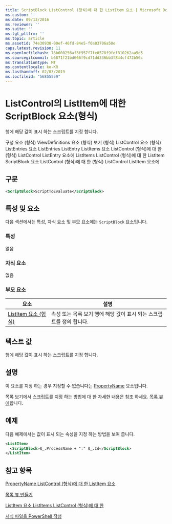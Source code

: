 ```yaml
---
title: ScriptBlock ListControl (형식)에 대 한 ListItem 요소 | Microsoft Docs
ms.custom: ''
ms.date: 09/13/2016
ms.reviewer: ''
ms.suite: ''
ms.tgt_pltfrm: ''
ms.topic: article
ms.assetid: 74e30938-00ef-46fd-84e5-f0a83706a50e
caps.latest.revision: 11
ms.openlocfilehash: 76b600256af3f957f7fe0578f9fef810262aa5d5
ms.sourcegitcommit: b6871f21bd666f9cd71dd336bb3f844cf472b56c
ms.translationtype: MT
ms.contentlocale: ko-KR
ms.lasthandoff: 02/03/2019
ms.locfileid: "56855559"
---
```

# <a name="scriptblock-element-for-listitem-for-listcontrol-format"></a>ListControl의 ListItem에 대한 ScriptBlock 요소(형식)

행에 해당 값이 표시 하는 스크립트를 지정 합니다.

구성 요소 (형식) ViewDefinitions 요소 (형식) 보기 (형식) ListControl 요소 (형식) ListEntries 요소 ListEntries ListEntry ListItems 요소 ListControl (형식)에 대 한 (형식) ListControl ListEntry 요소에 ListItems ListControl (형식)에 대 한 ListItem ScriptBlock 요소 ListControl (형식)에 대 한 (형식) ListControl ListItem 요소에

## <a name="syntax"></a>구문

```xml
<ScriptBlock>ScriptToEvaluate</ScriptBlock>
```

## <a name="attributes-and-elements"></a>특성 및 요소

다음 섹션에서는 특성, 자식 요소 및 부모 요소에는 `ScriptBlock` 요소입니다.

### <a name="attributes"></a>특성

없음

### <a name="child-elements"></a>자식 요소

없음

### <a name="parent-elements"></a>부모 요소

|요소|설명|
|-------------|-----------------|
|[ListItem 요소 (형식)](./listitem-element-for-listitems-for-listcontrol-format.md)|속성 또는 목록 보기 행에 해당 값이 표시 되는 스크립트를 정의 합니다.|

## <a name="text-value"></a>텍스트 값

행에 해당 값이 표시 하는 스크립트를 지정 합니다.

## <a name="remarks"></a>설명

이 요소를 지정 하는 경우 지정할 수 없습니다는 [PropertyName](./propertyname-element-for-listitem-for-listcontrol-format.md) 요소입니다.

목록 보기에서 스크립트를 지정 하는 방법에 대 한 자세한 내용은 참조 하세요. [목록 뷰에](./creating-a-list-view.md)합니다.

## <a name="example"></a>예제

다음 예제에서는 값이 표시 되는 속성을 지정 하는 방법을 보여 줍니다.

```xml
<ListItem>
  <ScriptBlock>$_.ProcessName + ":" $_.Id</ScriptBlock>
</ListItem>

```

## <a name="see-also"></a>참고 항목

[PropertyName ListControl (형식)에 대 한 ListItem 요소](./propertyname-element-for-listitem-for-listcontrol-format.md)

[목록 뷰 만들기](./creating-a-list-view.md)

[ListItem 요소 ListItems ListControl (형식)에 대 한](./listitem-element-for-listitems-for-listcontrol-format.md)

[서식 파일을 PowerShell 작성](./writing-a-powershell-formatting-file.md)
